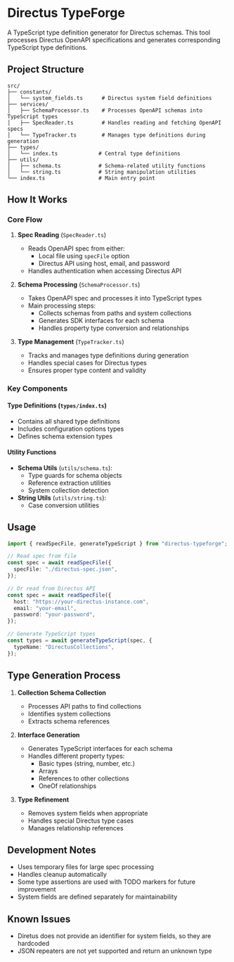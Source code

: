 # Directus TypeForge

A TypeScript type definition generator for Directus schemas. This tool processes
Directus OpenAPI specifications and generates corresponding TypeScript type
definitions.

## Project Structure

```
src/
├── constants/
│   └── system_fields.ts      # Directus system field definitions
├── services/
│   ├── SchemaProcessor.ts    # Processes OpenAPI schemas into TypeScript types
│   ├── SpecReader.ts         # Handles reading and fetching OpenAPI specs
│   └── TypeTracker.ts        # Manages type definitions during generation
├── types/
│   └── index.ts             # Central type definitions
├── utils/
│   ├── schema.ts            # Schema-related utility functions
│   └── string.ts            # String manipulation utilities
└── index.ts                 # Main entry point
```

## How It Works

### Core Flow

1. **Spec Reading** (`SpecReader.ts`)

   - Reads OpenAPI spec from either:
     - Local file using `specFile` option
     - Directus API using host, email, and password
   - Handles authentication when accessing Directus API

2. **Schema Processing** (`SchemaProcessor.ts`)

   - Takes OpenAPI spec and processes it into TypeScript types
   - Main processing steps:
     - Collects schemas from paths and system collections
     - Generates SDK interfaces for each schema
     - Handles property type conversion and relationships

3. **Type Management** (`TypeTracker.ts`)
   - Tracks and manages type definitions during generation
   - Handles special cases for Directus types
   - Ensures proper type content and validity

### Key Components

#### Type Definitions (`types/index.ts`)

- Contains all shared type definitions
- Includes configuration options types
- Defines schema extension types

#### Utility Functions

- **Schema Utils** (`utils/schema.ts`):
  - Type guards for schema objects
  - Reference extraction utilities
  - System collection detection
- **String Utils** (`utils/string.ts`):
  - Case conversion utilities

## Usage

```typescript
import { readSpecFile, generateTypeScript } from "directus-typeforge";

// Read spec from file
const spec = await readSpecFile({
  specFile: "./directus-spec.json",
});

// Or read from Directus API
const spec = await readSpecFile({
  host: "https://your-directus-instance.com",
  email: "your-email",
  password: "your-password",
});

// Generate TypeScript types
const types = await generateTypeScript(spec, {
  typeName: "DirectusCollections",
});
```

## Type Generation Process

1. **Collection Schema Collection**

   - Processes API paths to find collections
   - Identifies system collections
   - Extracts schema references

2. **Interface Generation**

   - Generates TypeScript interfaces for each schema
   - Handles different property types:
     - Basic types (string, number, etc.)
     - Arrays
     - References to other collections
     - OneOf relationships

3. **Type Refinement**
   - Removes system fields when appropriate
   - Handles special Directus type cases
   - Manages relationship references

## Development Notes

- Uses temporary files for large spec processing
- Handles cleanup automatically
- Some type assertions are used with TODO markers for future improvement
- System fields are defined separately for maintainability

## Known Issues

- Diretus does not provide an identifier for system fields, so they are
  hardcoded
- JSON repeaters are not yet supported and return an unknown type
